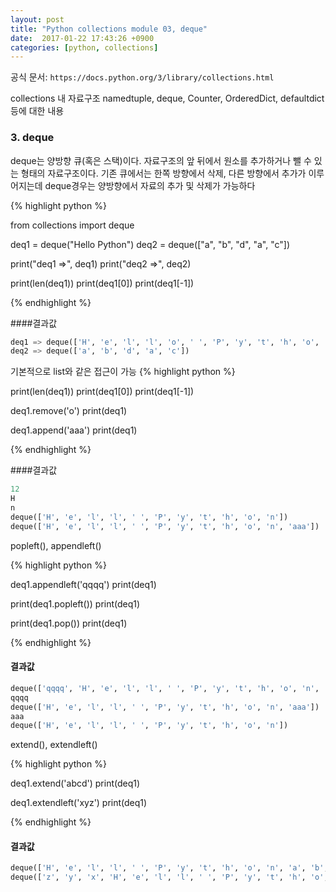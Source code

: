```yaml
--- 
layout: post
title: "Python collections module 03, deque"
date:  2017-01-22 17:43:26 +0900
categories: [python, collections]
---
```


공식 문서: `https://docs.python.org/3/library/collections.html`

collections 내 자료구조 
namedtuple, deque, Counter, OrderedDict, defaultdict 등에 대한 내용 

### 3. deque
deque는 양방향 큐(혹은 스택)이다. 자료구조의 앞 뒤에서 원소를 추가하거나 뺄 수 있는 형태의 자료구조이다.
기존 큐에서는 한쪽 방향에서 삭제, 다른 방향에서 추가가 이루어지는데 deque경우는 양방향에서 자료의 추가 및 삭제가 가능하다

{% highlight python %}

from collections import deque

deq1 = deque("Hello Python")
deq2 = deque(["a", "b", "d", "a", "c"])

print("deq1 =>", deq1)
print("deq2 =>", deq2)

print(len(deq1))
print(deq1[0])
print(deq1[-1])

{% endhighlight %}
 
####결과값
```python
deq1 => deque(['H', 'e', 'l', 'l', 'o', ' ', 'P', 'y', 't', 'h', 'o', 'n'])
deq2 => deque(['a', 'b', 'd', 'a', 'c'])
```


기본적으로 list와 같은 접근이 가능
{% highlight python %}

print(len(deq1))
print(deq1[0])
print(deq1[-1])

deq1.remove('o')
print(deq1)

deq1.append('aaa')
print(deq1)

{% endhighlight %}

####결과값
```python
12
H
n
deque(['H', 'e', 'l', 'l', ' ', 'P', 'y', 't', 'h', 'o', 'n'])
deque(['H', 'e', 'l', 'l', ' ', 'P', 'y', 't', 'h', 'o', 'n', 'aaa'])
```

popleft(), appendleft()


{% highlight python %}

deq1.appendleft('qqqq')
print(deq1)

print(deq1.popleft())
print(deq1)

print(deq1.pop())
print(deq1)

{% endhighlight %}

#### 결과값
```python
deque(['qqqq', 'H', 'e', 'l', 'l', ' ', 'P', 'y', 't', 'h', 'o', 'n', 'aaa'])
qqqq
deque(['H', 'e', 'l', 'l', ' ', 'P', 'y', 't', 'h', 'o', 'n', 'aaa'])
aaa
deque(['H', 'e', 'l', 'l', ' ', 'P', 'y', 't', 'h', 'o', 'n'])
```

extend(), extendleft()

{% highlight python %}

deq1.extend('abcd')
print(deq1)

deq1.extendleft('xyz')
print(deq1)

{% endhighlight %}

#### 결과값
```python
deque(['H', 'e', 'l', 'l', ' ', 'P', 'y', 't', 'h', 'o', 'n', 'a', 'b', 'c', 'd'])
deque(['z', 'y', 'x', 'H', 'e', 'l', 'l', ' ', 'P', 'y', 't', 'h', 'o', 'n', 'a', 'b', 'c', 'd'])
```